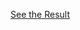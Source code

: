 



[See the Result](https://denishromenko.gitbooks.io/codeacademy_doc/content/html_css_projects/shutterbugg.html)
